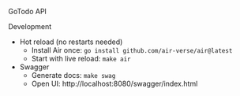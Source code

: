 GoTodo API

Development
 - Hot reload (no restarts needed)
   - Install Air once: `go install github.com/air-verse/air@latest`
   - Start with live reload: `make air`
 - Swagger
   - Generate docs: `make swag`
   - Open UI: http://localhost:8080/swagger/index.html

